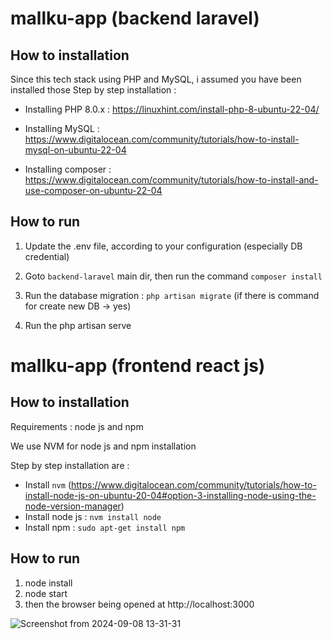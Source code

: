 # mallku-app (backend laravel)

## How to installation

Since this tech stack using PHP and MySQL, i assumed you have been installed those
Step by step installation :

- Installing PHP 8.0.x : https://linuxhint.com/install-php-8-ubuntu-22-04/

- Installing MySQL : https://www.digitalocean.com/community/tutorials/how-to-install-mysql-on-ubuntu-22-04

- Installing composer : https://www.digitalocean.com/community/tutorials/how-to-install-and-use-composer-on-ubuntu-22-04



## How to run

1. Update the .env file, according to your configuration (especially DB credential)
2. Goto `backend-laravel` main dir, then run the command `composer install`

3. Run the database migration : `php artisan migrate` (if there is command for create new DB -> yes)
4. Run the php artisan serve


# mallku-app (frontend react js)

## How to installation

Requirements : node js and npm

We use NVM for node js and npm installation

Step by step installation are : 
- Install `nvm` (https://www.digitalocean.com/community/tutorials/how-to-install-node-js-on-ubuntu-20-04#option-3-installing-node-using-the-node-version-manager)
- Install node js : `nvm install node`
- Install npm : `sudo apt-get install npm`

## How to run 
1. node install
2. node start
3. then the browser being opened at http://localhost:3000

![Screenshot from 2024-09-08 13-31-31](https://github.com/user-attachments/assets/4af1b494-91b2-4ae4-9688-59ac259e2596)


